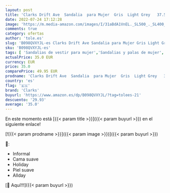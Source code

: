 ```yaml
---
layout: post
title: 'Clarks Drift Ave  Sandalia  para Mujer  Gris  Light Grey   37.5 EU'
date: 2022-07-24 17:12:28
image: 'https://m.media-amazon.com/images/I/31aBdA1VnEL._SL500_._SL400_.jpg'
comments: true
category: ofertas
author: 'tole.es'
slug: 'B098QVXYJL-es Clarks Drift Ave Sandalia para Mujer Gris Light Grey 37.5 EU'
sku: 'B098QVXYJL-es'
tags: [ 'Sandalias de vestir para mujer','Sandalias y palas de mujer','Zapatos','Zapatos para mujer','Zapatos y complementos','clarks','sandalia','🇪🇸', ]
actualPrice: 35.0 EUR
currency: EUR
price: 35.0
comparePrice: 49.95 EUR
prodname: 'Clarks Drift Ave  Sandalia  para Mujer  Gris  Light Grey   37.5 EU'
country: 'es'
flag: '🇪🇸'
brand: 'Clarks'
buyurl: 'https://www.amazon.es/dp/B098QVXYJL/?tag=tolees-21'
descuento: '29.93'
average: '35.0'
---
```


En este momento está [{{< param title >}}]({{< param buyurl >}}) en el siguiente enlace!

[![{{< param prodname >}}]({{< param image >}})]({{< param buyurl >}})

🔎:

- Informal
- Cama suave
- Holiday
- Piel suave
- Allday

[🛒 Aquí!!!]({{< param buyurl >}})
